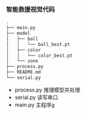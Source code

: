 ### 智能救援视觉代码

``` bash
.
├── main.py
├── model
│   ├── ball
│   │   └── ball_best.pt
│   ├── color
│   │   └── color_best.pt
│   └── zone
├── process.py
├── README.md
└── serial.py
```

- process.py 推理模型并处理
- serial.py 读写串口
- main.py 主程序g